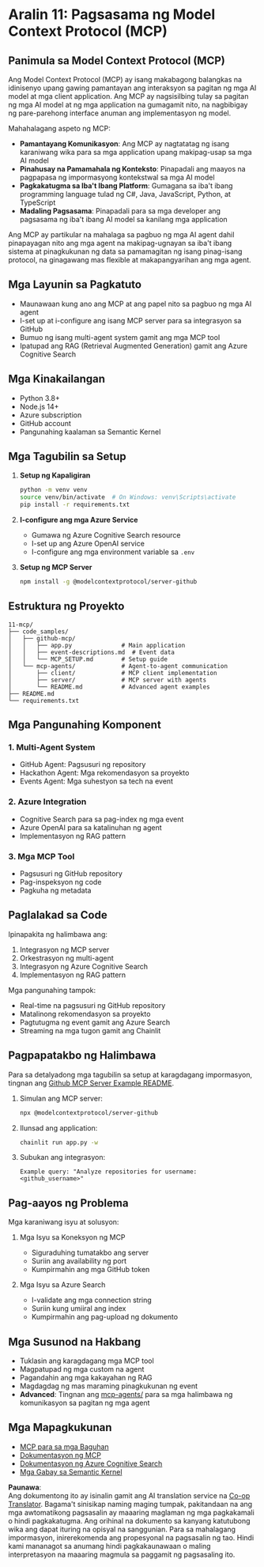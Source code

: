 <!--
CO_OP_TRANSLATOR_METADATA:
{
  "original_hash": "e255edb8423b34b4bba20263ef38f208",
  "translation_date": "2025-08-21T12:36:16+00:00",
  "source_file": "11-mcp/README.md",
  "language_code": "tl"
}
-->
# Aralin 11: Pagsasama ng Model Context Protocol (MCP)

## Panimula sa Model Context Protocol (MCP)

Ang Model Context Protocol (MCP) ay isang makabagong balangkas na idinisenyo upang gawing pamantayan ang interaksyon sa pagitan ng mga AI model at mga client application. Ang MCP ay nagsisilbing tulay sa pagitan ng mga AI model at ng mga application na gumagamit nito, na nagbibigay ng pare-parehong interface anuman ang implementasyon ng model.

Mahahalagang aspeto ng MCP:

- **Pamantayang Komunikasyon**: Ang MCP ay nagtatatag ng isang karaniwang wika para sa mga application upang makipag-usap sa mga AI model  
- **Pinahusay na Pamamahala ng Konteksto**: Pinapadali ang maayos na pagpapasa ng impormasyong kontekstwal sa mga AI model  
- **Pagkakatugma sa Iba't Ibang Platform**: Gumagana sa iba't ibang programming language tulad ng C#, Java, JavaScript, Python, at TypeScript  
- **Madaling Pagsasama**: Pinapadali para sa mga developer ang pagsasama ng iba't ibang AI model sa kanilang mga application  

Ang MCP ay partikular na mahalaga sa pagbuo ng mga AI agent dahil pinapayagan nito ang mga agent na makipag-ugnayan sa iba't ibang sistema at pinagkukunan ng data sa pamamagitan ng isang pinag-isang protocol, na ginagawang mas flexible at makapangyarihan ang mga agent.

## Mga Layunin sa Pagkatuto
- Maunawaan kung ano ang MCP at ang papel nito sa pagbuo ng mga AI agent  
- I-set up at i-configure ang isang MCP server para sa integrasyon sa GitHub  
- Bumuo ng isang multi-agent system gamit ang mga MCP tool  
- Ipatupad ang RAG (Retrieval Augmented Generation) gamit ang Azure Cognitive Search  

## Mga Kinakailangan
- Python 3.8+  
- Node.js 14+  
- Azure subscription  
- GitHub account  
- Pangunahing kaalaman sa Semantic Kernel  

## Mga Tagubilin sa Setup

1. **Setup ng Kapaligiran**  
   ```bash
   python -m venv venv
   source venv/bin/activate  # On Windows: venv\Scripts\activate
   pip install -r requirements.txt
   ```

2. **I-configure ang mga Azure Service**  
   - Gumawa ng Azure Cognitive Search resource  
   - I-set up ang Azure OpenAI service  
   - I-configure ang mga environment variable sa `.env`  

3. **Setup ng MCP Server**  
   ```bash
   npm install -g @modelcontextprotocol/server-github
   ```

## Estruktura ng Proyekto

```
11-mcp/
├── code_samples/
│   ├── github-mcp/
│   │   ├── app.py              # Main application
│   │   ├── event-descriptions.md  # Event data
│   │   └── MCP_SETUP.md        # Setup guide
│   └── mcp-agents/             # Agent-to-agent communication
│       ├── client/             # MCP client implementation
│       ├── server/             # MCP server with agents
│       └── README.md           # Advanced agent examples
├── README.md
└── requirements.txt
```

## Mga Pangunahing Komponent

### 1. Multi-Agent System
- GitHub Agent: Pagsusuri ng repository  
- Hackathon Agent: Mga rekomendasyon sa proyekto  
- Events Agent: Mga suhestyon sa tech na event  

### 2. Azure Integration
- Cognitive Search para sa pag-index ng mga event  
- Azure OpenAI para sa katalinuhan ng agent  
- Implementasyon ng RAG pattern  

### 3. Mga MCP Tool
- Pagsusuri ng GitHub repository  
- Pag-inspeksyon ng code  
- Pagkuha ng metadata  

## Paglalakad sa Code

Ipinapakita ng halimbawa ang:  
1. Integrasyon ng MCP server  
2. Orkestrasyon ng multi-agent  
3. Integrasyon ng Azure Cognitive Search  
4. Implementasyon ng RAG pattern  

Mga pangunahing tampok:  
- Real-time na pagsusuri ng GitHub repository  
- Matalinong rekomendasyon sa proyekto  
- Pagtutugma ng event gamit ang Azure Search  
- Streaming na mga tugon gamit ang Chainlit  

## Pagpapatakbo ng Halimbawa

Para sa detalyadong mga tagubilin sa setup at karagdagang impormasyon, tingnan ang [Github MCP Server Example README](./code_samples/github-mcp/README.md).

1. Simulan ang MCP server:  
   ```bash
   npx @modelcontextprotocol/server-github
   ```

2. Ilunsad ang application:  
   ```bash
   chainlit run app.py -w
   ```

3. Subukan ang integrasyon:  
   ```
   Example query: "Analyze repositories for username: <github_username>"
   ```

## Pag-aayos ng Problema

Mga karaniwang isyu at solusyon:  
1. Mga Isyu sa Koneksyon ng MCP  
   - Siguraduhing tumatakbo ang server  
   - Suriin ang availability ng port  
   - Kumpirmahin ang mga GitHub token  

2. Mga Isyu sa Azure Search  
   - I-validate ang mga connection string  
   - Suriin kung umiiral ang index  
   - Kumpirmahin ang pag-upload ng dokumento  

## Mga Susunod na Hakbang
- Tuklasin ang karagdagang mga MCP tool  
- Magpatupad ng mga custom na agent  
- Pagandahin ang mga kakayahan ng RAG  
- Magdagdag ng mas maraming pinagkukunan ng event  
- **Advanced**: Tingnan ang [mcp-agents/](../../../11-mcp/code_samples/mcp-agents) para sa mga halimbawa ng komunikasyon sa pagitan ng mga agent  

## Mga Mapagkukunan
- [MCP para sa mga Baguhan](https://aka.ms/mcp-for-beginners)  
- [Dokumentasyon ng MCP](https://github.com/microsoft/semantic-kernel/tree/main/python/semantic-kernel/semantic_kernel/connectors/mcp)  
- [Dokumentasyon ng Azure Cognitive Search](https://learn.microsoft.com/azure/search/)  
- [Mga Gabay sa Semantic Kernel](https://learn.microsoft.com/semantic-kernel/)  

**Paunawa**:  
Ang dokumentong ito ay isinalin gamit ang AI translation service na [Co-op Translator](https://github.com/Azure/co-op-translator). Bagama't sinisikap naming maging tumpak, pakitandaan na ang mga awtomatikong pagsasalin ay maaaring maglaman ng mga pagkakamali o hindi pagkakatugma. Ang orihinal na dokumento sa kanyang katutubong wika ang dapat ituring na opisyal na sanggunian. Para sa mahalagang impormasyon, inirerekomenda ang propesyonal na pagsasalin ng tao. Hindi kami mananagot sa anumang hindi pagkakaunawaan o maling interpretasyon na maaaring magmula sa paggamit ng pagsasaling ito.